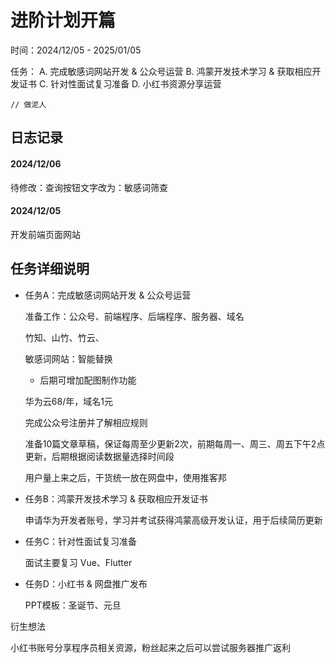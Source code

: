 # 进阶计划开篇

时间：2024/12/05 - 2025/01/05

任务：
  A. 完成敏感词网站开发 & 公众号运营
  B. 鸿蒙开发技术学习 & 获取相应开发证书
  C. 针对性面试复习准备
  D. 小红书资源分享运营

```JS
// 做泥人
```

## 日志记录


#### 2024/12/06

待修改：查询按钮文字改为：敏感词筛查



#### 2024/12/05

开发前端页面网站

## 任务详细说明

- 任务A：完成敏感词网站开发 & 公众号运营

  准备工作：公众号、前端程序、后端程序、服务器、域名

  竹知、山竹、竹云、

  敏感词网站：智能替换


  - 后期可增加配图制作功能

  华为云68/年，域名1元

  完成公众号注册并了解相应规则

  准备10篇文章草稿，保证每周至少更新2次，前期每周一、周三、周五下午2点更新，后期根据阅读数据量选择时间段

  用户量上来之后，干货统一放在网盘中，使用推客邦

- 任务B：鸿蒙开发技术学习 & 获取相应开发证书

  申请华为开发者账号，学习并考试获得鸿蒙高级开发认证，用于后续简历更新

- 任务C：针对性面试复习准备

  面试主要复习 Vue、Flutter

- 任务D：小红书 & 网盘推广发布

  PPT模板：圣诞节、元旦



衍生想法

小红书账号分享程序员相关资源，粉丝起来之后可以尝试服务器推广返利

